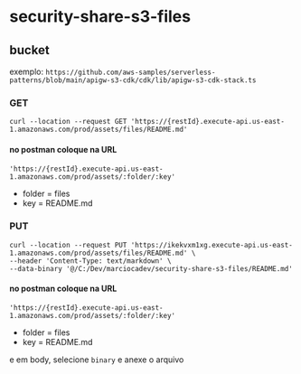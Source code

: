 # security-share-s3-files

## bucket
exemplo: `https://github.com/aws-samples/serverless-patterns/blob/main/apigw-s3-cdk/cdk/lib/apigw-s3-cdk-stack.ts`


### GET
```
curl --location --request GET 'https://{restId}.execute-api.us-east-1.amazonaws.com/prod/assets/files/README.md'
```

#### no postman coloque na URL
`'https://{restId}.execute-api.us-east-1.amazonaws.com/prod/assets/:folder/:key'`

  * folder = files
  * key = README.md


### PUT
```
curl --location --request PUT 'https://ikekvxm1xg.execute-api.us-east-1.amazonaws.com/prod/assets/files/README.md' \
--header 'Content-Type: text/markdown' \
--data-binary '@/C:/Dev/marciocadev/security-share-s3-files/README.md'
```

#### no postman coloque na URL
`'https://{restId}.execute-api.us-east-1.amazonaws.com/prod/assets/:folder/:key'`

  * folder = files
  * key = README.md

e em body, selecione `binary` e anexe o arquivo
